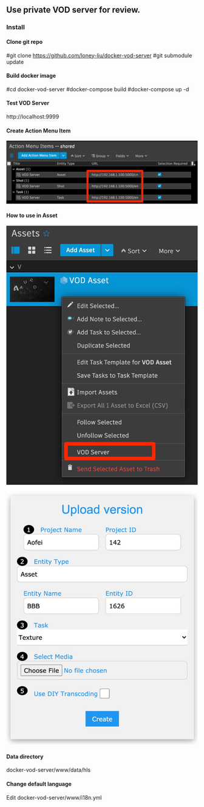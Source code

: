 ## Use private VOD server for review.

### Install

#### Clone git repo

#git clone https://github.com/loney-liu/docker-vod-server
#git submodule update

#### Build docker image

#cd docker-vod-server
#docker-compose build
#docker-compose up -d

#### Test VOD Server

http://localhost:9999

#### Create Action Menu Item

![AMI](https://github.com/loney-liu/docker-vod-server/blob/master/demo/Action_Menu_Items.jpg)

#### How to use in Asset

![Asset](https://github.com/loney-liu/docker-vod-server/blob/master/demo/Asset.jpg)

![upload](https://github.com/loney-liu/docker-vod-server/blob/master/demo/Uploader.jpg)

#### Data directory

docker-vod-server/www/data/hls

#### Change default language

Edit docker-vod-server/www/i18n.yml